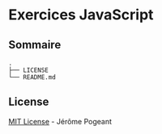 # Exercices JavaScript

## Sommaire

    .
    ├── LICENSE
    └── README.md

## License

[MIT License](LICENSE) - Jérôme Pogeant